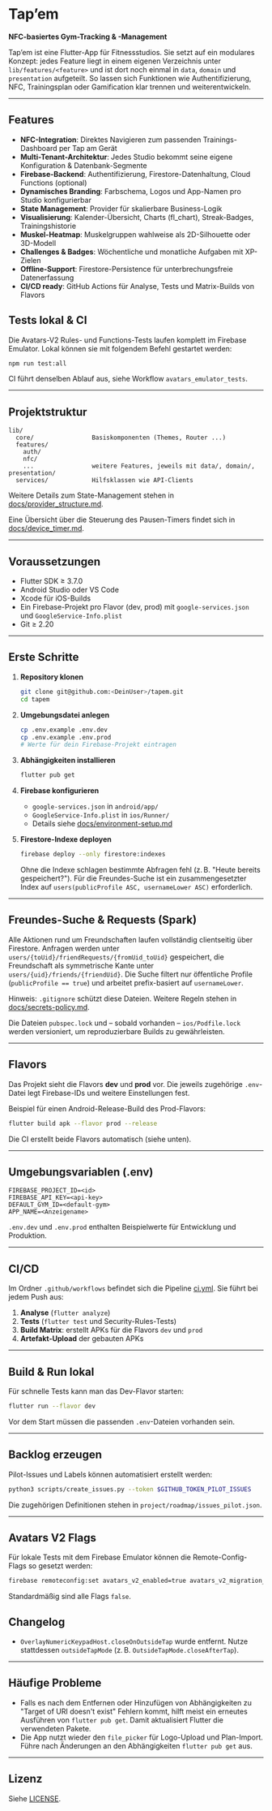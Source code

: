 # Tap’em

**NFC-basiertes Gym-Tracking & -Management**

Tap’em ist eine Flutter-App für Fitnessstudios. Sie setzt auf ein modulares Konzept: jedes Feature liegt in einem eigenen Verzeichnis unter `lib/features/<feature>` und ist dort noch einmal in `data`, `domain` und `presentation` aufgeteilt. So lassen sich Funktionen wie Authentifizierung, NFC, Trainingsplan oder Gamification klar trennen und weiterentwickeln.

---

## Features

- **NFC-Integration**: Direktes Navigieren zum passenden Trainings-Dashboard per Tap am Gerät
- **Multi-Tenant-Architektur**: Jedes Studio bekommt seine eigene Konfiguration & Datenbank-Segmente
- **Firebase-Backend**: Authentifizierung, Firestore-Datenhaltung, Cloud Functions (optional)
- **Dynamisches Branding**: Farbschema, Logos und App-Namen pro Studio konfigurierbar
- **State Management**: Provider für skalierbare Business-Logik
- **Visualisierung**: Kalender-Übersicht, Charts (fl_chart), Streak-Badges, Trainingshistorie
- **Muskel-Heatmap**: Muskelgruppen wahlweise als 2D-Silhouette oder 3D-Modell
- **Challenges & Badges**: Wöchentliche und monatliche Aufgaben mit XP-Zielen
- **Offline-Support**: Firestore-Persistence für unterbrechungsfreie Datenerfassung
- **CI/CD ready**: GitHub Actions für Analyse, Tests und Matrix-Builds von Flavors

## Tests lokal & CI

Die Avatars-V2 Rules- und Functions-Tests laufen komplett im Firebase Emulator. Lokal können sie mit folgendem Befehl gestartet werden:

```bash
npm run test:all
```

CI führt denselben Ablauf aus, siehe Workflow `avatars_emulator_tests`.

---

## Projektstruktur

```
lib/
  core/                Basiskomponenten (Themes, Router ...)
  features/
    auth/
    nfc/
    ...                weitere Features, jeweils mit data/, domain/, presentation/
  services/            Hilfsklassen wie API-Clients
```

Weitere Details zum State-Management stehen in [docs/provider_structure.md](docs/provider_structure.md).

Eine Übersicht über die Steuerung des Pausen-Timers findet sich in [docs/device_timer.md](docs/device_timer.md).

---

## Voraussetzungen

- Flutter SDK ≥ 3.7.0
- Android Studio oder VS Code
- Xcode für iOS-Builds
- Ein Firebase-Projekt pro Flavor (dev, prod) mit `google-services.json` und `GoogleService-Info.plist`
- Git ≥ 2.20

---

## Erste Schritte

1. **Repository klonen**
   ```bash
   git clone git@github.com:<DeinUser>/tapem.git
   cd tapem
   ```
2. **Umgebungsdatei anlegen**
   ```bash
   cp .env.example .env.dev
   cp .env.example .env.prod
   # Werte für dein Firebase-Projekt eintragen
   ```
3. **Abhängigkeiten installieren**
   ```bash
   flutter pub get
   ```
4. **Firebase konfigurieren**
   - `google-services.json` in `android/app/`
   - `GoogleService-Info.plist` in `ios/Runner/`
   - Details siehe [docs/environment-setup.md](docs/environment-setup.md)

5. **Firestore-Indexe deployen**
   ```bash
   firebase deploy --only firestore:indexes
   ```
   Ohne die Indexe schlagen bestimmte Abfragen fehl (z. B. "Heute bereits gespeichert?").
   Für die Freundes-Suche ist ein zusammengesetzter Index auf `users(publicProfile ASC, usernameLower ASC)` erforderlich.

---

## Freundes-Suche & Requests (Spark)

Alle Aktionen rund um Freundschaften laufen vollständig clientseitig über Firestore. Anfragen werden unter `users/{toUid}/friendRequests/{fromUid_toUid}` gespeichert, die Freundschaft als symmetrische Kante unter `users/{uid}/friends/{friendUid}`. Die Suche filtert nur öffentliche Profile (`publicProfile == true`) und arbeitet prefix-basiert auf `usernameLower`.

Hinweis: `.gitignore` schützt diese Dateien. Weitere Regeln stehen in [docs/secrets-policy.md](docs/secrets-policy.md).

Die Dateien `pubspec.lock` und – sobald vorhanden – `ios/Podfile.lock` werden versioniert, um reproduzierbare Builds zu gewährleisten.

---

## Flavors

Das Projekt sieht die Flavors **dev** und **prod** vor. Die jeweils zugehörige `.env`-Datei legt Firebase-IDs und weitere Einstellungen fest.

Beispiel für einen Android-Release-Build des Prod-Flavors:

```bash
flutter build apk --flavor prod --release
```

Die CI erstellt beide Flavors automatisch (siehe unten).

---

## Umgebungsvariablen (.env)

```
FIREBASE_PROJECT_ID=<id>
FIREBASE_API_KEY=<api-key>
DEFAULT_GYM_ID=<default-gym>
APP_NAME=<Anzeigename>
```

`.env.dev` und `.env.prod` enthalten Beispielwerte für Entwicklung und Produktion.

---

## CI/CD

Im Ordner `.github/workflows` befindet sich die Pipeline [ci.yml](.github/workflows/ci.yml). Sie führt bei jedem Push aus:

1. **Analyse** (`flutter analyze`)
2. **Tests** (`flutter test` und Security-Rules-Tests)
3. **Build Matrix**: erstellt APKs für die Flavors `dev` und `prod`
4. **Artefakt-Upload** der gebauten APKs

---

## Build & Run lokal

Für schnelle Tests kann man das Dev-Flavor starten:

```bash
flutter run --flavor dev
```

Vor dem Start müssen die passenden `.env`-Dateien vorhanden sein.

---

## Backlog erzeugen

Pilot-Issues und Labels können automatisiert erstellt werden:

```bash
python3 scripts/create_issues.py --token $GITHUB_TOKEN_PILOT_ISSUES
```

Die zugehörigen Definitionen stehen in `project/roadmap/issues_pilot.json`.

---

## Avatars V2 Flags

Für lokale Tests mit dem Firebase Emulator können die Remote-Config-Flags so gesetzt werden:

```bash
firebase remoteconfig:set avatars_v2_enabled=true avatars_v2_migration_on=false avatars_v2_images_cdn=false
```

Standardmäßig sind alle Flags `false`.

## Changelog

- `OverlayNumericKeypadHost.closeOnOutsideTap` wurde entfernt. Nutze stattdessen
  `outsideTapMode` (z. B. `OutsideTapMode.closeAfterTap`).

---

## Häufige Probleme

- Falls es nach dem Entfernen oder Hinzufügen von Abhängigkeiten zu "Target of URI doesn't exist" Fehlern kommt, hilft meist ein erneutes Ausführen von
  `flutter pub get`. Damit aktualisiert Flutter die verwendeten Pakete.
- Die App nutzt wieder den `file_picker` für Logo-Upload und Plan-Import.
  Führe nach Änderungen an den Abhängigkeiten `flutter pub get` aus.

---

## Lizenz

Siehe [LICENSE](LICENSE).

